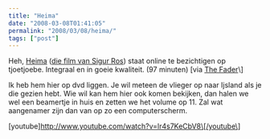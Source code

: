 ```yaml
---
title: "Heima"
date: "2008-03-08T01:41:05"
permalink: "2008/03/08/heima/"
tags: ["post"]
---
```

Heh, [Heima](http://www.heima.co.uk/ "http://www.heima.co.uk/") ([die film van Sigur Ros](http://www.donebysimon.be/2007/09/04/op-naar-de-cinema/ "http://www.donebysimon.be/2007/09/04/op-naar-de-cinema/")) staat online te bezichtigen op tjoetjoebe. Integraal en in goeie kwaliteit. (97 minuten) \[via [The Fader](http://www.thefader.com/articles/2008/3/7/entire-sigur-rs-film-for-free-online "http://www.thefader.com/articles/2008/3/7/entire-sigur-rs-film-for-free-online")\]

Ik heb hem hier op dvd liggen. Je wil meteen de vlieger op naar Ijsland als je die gezien hebt. Wie wil kan hem hier ook komen bekijken, dan halen we wel een beamertje in huis en zetten we het volume op 11. Zal wat aangenamer zijn dan van op zo een computerscherm.

\[youtube\]http://www.youtube.com/watch?v=lr4s7KeCbV8\[/youtube\]
